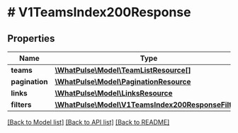 # # V1TeamsIndex200Response

## Properties

Name | Type | Description | Notes
------------ | ------------- | ------------- | -------------
**teams** | [**\WhatPulse\Model\TeamListResource[]**](TeamListResource.md) |  |
**pagination** | [**\WhatPulse\Model\PaginationResource**](PaginationResource.md) |  |
**links** | [**\WhatPulse\Model\LinksResource**](LinksResource.md) |  |
**filters** | [**\WhatPulse\Model\V1TeamsIndex200ResponseFilters**](V1TeamsIndex200ResponseFilters.md) |  |

[[Back to Model list]](../../README.md#models) [[Back to API list]](../../README.md#endpoints) [[Back to README]](../../README.md)
